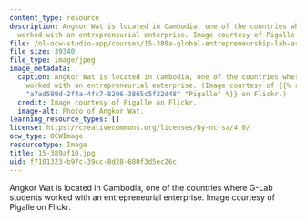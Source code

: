```yaml
---
content_type: resource
description: Angkor Wat is located in Cambodia, one of the countries where G-Lab students
  worked with an entrepreneurial enterprise. Image courtesy of Pigalle on Flickr.
file: /ol-ocw-studio-app/courses/15-389a-global-entrepreneurship-lab-asia-pacific-fall-2010/f7101323b97c39cc8d28680f3d5ec26c_15-389af10.jpg
file_size: 39340
file_type: image/jpeg
image_metadata:
  caption: Angkor Wat is located in Cambodia, one of the countries where G-Lab students
    worked with an entrepreneurial enterprise. (Image courtesy of {{% resource_link
    "a7ad589d-2f4a-4fc7-8206-3865c5f22d48" "Pigalle" %}} on Flickr.)
  credit: Image courtesy of Pigalle on Flickr.
  image-alt: Photo of Angkor Wat.
learning_resource_types: []
license: https://creativecommons.org/licenses/by-nc-sa/4.0/
ocw_type: OCWImage
resourcetype: Image
title: 15-389af10.jpg
uid: f7101323-b97c-39cc-8d28-680f3d5ec26c
---
```

Angkor Wat is located in Cambodia, one of the countries where G-Lab students worked with an entrepreneurial enterprise. Image courtesy of Pigalle on Flickr.